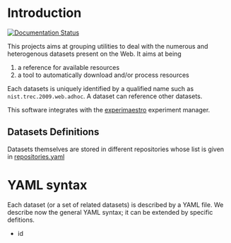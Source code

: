 # Introduction

[![Documentation Status](https://readthedocs.org/projects/datasets/badge/?version=latest)](https://readthedocs.org/projects/datasets/?badge=latest)

This projects aims at grouping utilities to deal with the numerous and heterogenous datasets present on the Web. It aims
at being

1. a reference for available resources
1. a tool to automatically download and/or process resources


Each datasets is uniquely identified by a qualified name such as `nist.trec.2009.web.adhoc`. A dataset can reference other datasets.

This software integrates with the [experimaestro](http://experimaestro.sf.net) experiment manager.

## Datasets Definitions

Datasets themselves are stored in different repositories whose list is given in [repositories.yaml](repositories.yaml)


# YAML syntax

Each dataset (or a set of related datasets) is described by a YAML file. We describe now
the general YAML syntax; it can be extended by specific defitions.

- id
